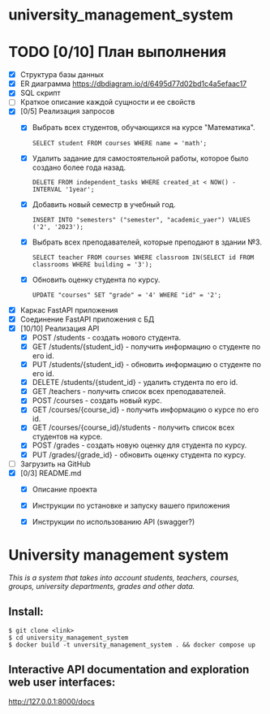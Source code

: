 # university_management_system



# TODO [0/10] План выполнения
- [x] Структура базы данных
- [x] ER диаграмма https://dbdiagram.io/d/6495d77d02bd1c4a5efaac17
- [x] SQL скрипт
- [ ] Краткое описание каждой сущности и ее свойств
- [x] [0/5] Реализация запросов
  - [x] Выбрать всех студентов, обучающихся на курсе "Математика".

        SELECT student FROM courses WHERE name = 'math';

  - [x] Удалить задание для самостоятельной работы, которое было создано более года назад.

        DELETE FROM independent_tasks WHERE created_at < NOW() - INTERVAL '1year';

  - [x] Добавить новый семестр в учебный год.

        INSERT INTO "semesters" ("semester", "academic_yaer") VALUES ('2', '2023');
  
  - [x] Выбрать всех преподавателей, которые преподают в здании №3.

        SELECT teacher FROM courses WHERE classroom IN(SELECT id FROM classrooms WHERE building = '3');

  - [x] Обновить оценку студента по курсу.

        UPDATE "courses" SET "grade" = '4' WHERE "id" = '2';

- [x] Каркас FastAPI приложения
- [x] Соединение FastAPI приложения с БД
- [x] [10/10] Реализация API
  - [x] POST /students - создать нового студента.
  - [x] GET /students/{student_id} - получить информацию о студенте по его id.
  - [x] PUT /students/{student_id} - обновить информацию о студенте по его id.
  - [x] DELETE /students/{student_id} - удалить студента по его id.
  - [x] GET /teachers - получить список всех преподавателей.
  - [x] POST /courses - создать новый курс.
  - [x] GET /courses/{course_id} - получить информацию о курсе по его id.
  - [x] GET /courses/{course_id}/students - получить список всех студентов на курсе.
  - [x] POST /grades - создать новую оценку для студента по курсу.
  - [x] PUT /grades/{grade_id} - обновить оценку студента по курсу.
- [ ] Загрузить на GitHub
- [x] [0/3] README.md
  - [x] Описание проекта
  - [x] Инструкции по установке и запуску вашего приложения
  - [x] Инструкции по использованию API (swagger?)



#  **University management system**

*This is a system that takes into account students, teachers, courses, groups, university departments, grades and other data.*

## Install:
<div class="termy">

```console
$ git clone <link>
$ cd university_management_system
$ docker build -t unversity_management_system . && docker compose up
```

</div>

## Interactive API documentation and exploration web user interfaces:

<http://127.0.0.1:8000/docs>

